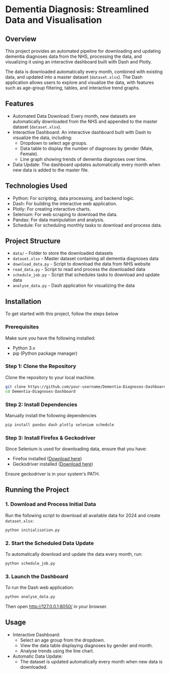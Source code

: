 # Dementia Diagnosis: Streamlined Data and Visualisation
## Overview
This project provides an automated pipeline for downloading and updating dementia diagnoses data from the NHS, processing the data, and visualizing it using an interactive dashboard built with Dash and Plotly.

The data is downloaded automatically every month, combined with existing data, and updated into a master dataset (`dataset.xlsx`). The Dash application allows users to explore and visualize the data, with features such as age-group filtering, tables, and interactive trend graphs.

## Features
* Automated Data Download: Every month, new datasets are automatically downloaded from the NHS and appended to the master dataset (`dataset.xlsx`).
* Interactive Dashboard: An interactive dashboard built with Dash to visualize the data, including:
    * Dropdown to select age groups.
    * Data table to display the number of diagnoses by gender (Male, Female).
    * Line graph showing trends of dementia diagnoses over time.
* Data Update: The dashboard updates automatically every month when new data is added to the master file.

## Technologies Used
* Python: For scripting, data processing, and backend logic.
* Dash: For building the interactive web application.
* Plotly: For creating interactive charts.
* Selenium: For web scraping to download the data.
* Pandas: For data manipulation and analysis.
* Schedule: For scheduling monthly tasks to download and process data.

## Project Structure
* `data/` - Folder to store the downloaded datasets
* `dataset.xlsx` - Master dataset containing all dementia diagnoses data
* `download_data.py` - Script to download the data from NHS website
* `read_data.py` - Script to read and process the downloaded data
* `schedule_job.py` - Script that schedules tasks to download and update data
* `analyse_data.py` - Dash application for visualizing the data


## Installation
To get started with this project, follow the steps below
### Prerequisites
Make sure you have the following installed:
* Python 3.x
* pip (Python package manager)
### Step 1: Clone the Repository
Clone the repository to your local machine.
```bash
git clone https://github.com/your-username/Dementia-Diagnoses-Dashboard.git
cd Dementia-Diagnoses-Dashboard
```
### Step 2: Install Dependencies
Manually install the following dependencies
```bash
pip install pandas dash plotly selenium schedule
```
### Step 3: Install Firefox & Geckodriver
Since Selenium is used for downloading data, ensure that you have:
* Firefox installed ([Download here](https://www.mozilla.org/en-US/firefox/new/))
* Geckodriver installed ([Download here](https://github.com/mozilla/geckodriver/releases))

Ensure geckodriver is in your system's PATH.

## Running the Project
### 1. Download and Process Initial Data
Run the following script to download all available data for 2024 and create `dataset.xlsx`:
```bash
python initialisation.py
```
### 2. Start the Scheduled Data Update
To automatically download and update the data every month, run:
```bash
python schedule_job.py
```
### 3. Launch the Dashboard
To run the Dash web application:
``` bash
python analyse_data.py
```
Then open http://127.0.0.1:8050/ in your browser.


## Usage
* Interactive Dashboard:
    * Select an age group from the dropdown.
    * View the data table displaying diagnoses by gender and month.
    * Analyse trends using the line chart.
* Automatic Data Update:
    * The dataset is updated automatically every month when new data is downloaded.







